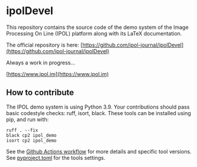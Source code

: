 # ipolDevel
This repository contains the source code of the demo system of the Image Processing On Line (IPOL) platform along with its LaTeX documentation.

The official repository is here: [https://github.com/ipol-journal/ipolDevel](https://github.com/ipol-journal/ipolDevel)

Always a work in progress...

[https://www.ipol.im](https://www.ipol.im)

## How to contribute

The IPOL demo system is using Python 3.9. Your contributions should pass basic codestyle checks: ruff, isort, black.
These tools can be installed using pip, and run with:
```
ruff . --fix
black cp2 ipol_demo
isort cp2 ipol_demo
```

See the [Github Actions workflow](.github/workflows/python.yaml) for more details and specific tool versions. See [pyproject.toml](pyproject.toml) for the tools settings.

